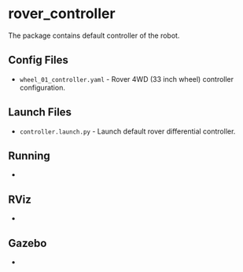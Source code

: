 # rover_controller

The package contains default controller of the robot.

## Config Files

- `wheel_01_controller.yaml` - Rover 4WD (33 inch wheel) controller configuration.

## Launch Files

- `controller.launch.py` - Launch default rover differential controller.

## Running
-

## RViz
-

## Gazebo
-